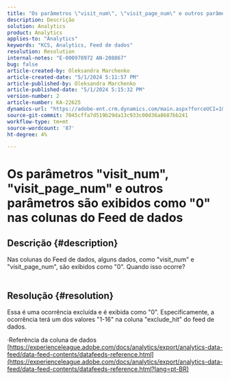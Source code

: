 ```yaml
---
title: "Os parâmetros \"visit_num\", \"visit_page_num\" e outros parâmetros são exibidos como \"0\" nas colunas do Feed de Dados"
description: Descrição
solution: Analytics
product: Analytics
applies-to: "Analytics"
keywords: "KCS, Analytics, Feed de dados"
resolution: Resolution
internal-notes: "E-000978972 AN-208867"
bug: false
article-created-by: Oleksandra Marchenko
article-created-date: "5/1/2024 5:11:57 PM"
article-published-by: Oleksandra Marchenko
article-published-date: "5/1/2024 5:15:32 PM"
version-number: 2
article-number: KA-22625
dynamics-url: "https://adobe-ent.crm.dynamics.com/main.aspx?forceUCI=1&pagetype=entityrecord&etn=knowledgearticle&id=2f4d1fe4-dd07-ef11-9f8a-6045bd006704"
source-git-commit: 7045cffa7d519b29da13c933c00d36a8687bb241
workflow-type: tm+mt
source-wordcount: '87'
ht-degree: 4%

---
```


# Os parâmetros &quot;visit_num&quot;, &quot;visit_page_num&quot; e outros parâmetros são exibidos como &quot;0&quot; nas colunas do Feed de dados

## Descrição {#description}

Nas colunas do Feed de dados, alguns dados, como &quot;visit_num&quot; e &quot;visit_page_num&quot;, são exibidos como &quot;0&quot;. Quando isso ocorre?
<br> 

## Resolução {#resolution}


Essa é uma ocorrência excluída e é exibida como &quot;0&quot;. Especificamente, a ocorrência terá um dos valores &quot;1-16&quot; na coluna &quot;exclude_hit&quot; do feed de dados.

·Referência da coluna de dados
[https://experienceleague.adobe.com/docs/analytics/export/analytics-data-feed/data-feed-contents/datafeeds-reference.html](https://experienceleague.adobe.com/docs/analytics/export/analytics-data-feed/data-feed-contents/datafeeds-reference.html?lang=pt-BR)
